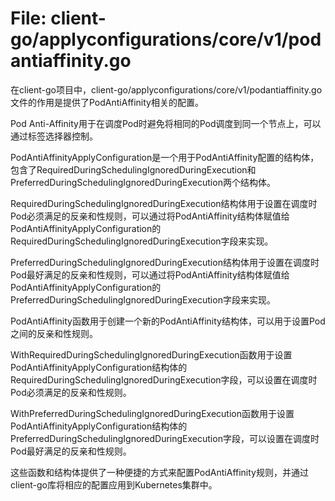 # File: client-go/applyconfigurations/core/v1/podantiaffinity.go

在client-go项目中，client-go/applyconfigurations/core/v1/podantiaffinity.go文件的作用是提供了PodAntiAffinity相关的配置。

Pod Anti-Affinity用于在调度Pod时避免将相同的Pod调度到同一个节点上，可以通过标签选择器控制。

PodAntiAffinityApplyConfiguration是一个用于PodAntiAffinity配置的结构体，包含了RequiredDuringSchedulingIgnoredDuringExecution和PreferredDuringSchedulingIgnoredDuringExecution两个结构体。

RequiredDuringSchedulingIgnoredDuringExecution结构体用于设置在调度时Pod必须满足的反亲和性规则，可以通过将PodAntiAffinity结构体赋值给PodAntiAffinityApplyConfiguration的RequiredDuringSchedulingIgnoredDuringExecution字段来实现。

PreferredDuringSchedulingIgnoredDuringExecution结构体用于设置在调度时Pod最好满足的反亲和性规则，可以通过将PodAntiAffinity结构体赋值给PodAntiAffinityApplyConfiguration的PreferredDuringSchedulingIgnoredDuringExecution字段来实现。

PodAntiAffinity函数用于创建一个新的PodAntiAffinity结构体，可以用于设置Pod之间的反亲和性规则。

WithRequiredDuringSchedulingIgnoredDuringExecution函数用于设置PodAntiAffinityApplyConfiguration结构体的RequiredDuringSchedulingIgnoredDuringExecution字段，可以设置在调度时Pod必须满足的反亲和性规则。

WithPreferredDuringSchedulingIgnoredDuringExecution函数用于设置PodAntiAffinityApplyConfiguration结构体的PreferredDuringSchedulingIgnoredDuringExecution字段，可以设置在调度时Pod最好满足的反亲和性规则。

这些函数和结构体提供了一种便捷的方式来配置PodAntiAffinity规则，并通过client-go库将相应的配置应用到Kubernetes集群中。

